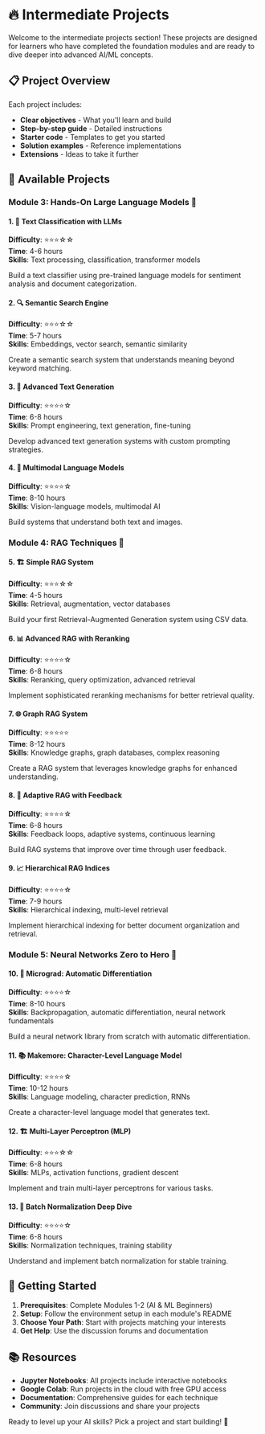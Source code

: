# 🔥 Intermediate Projects

Welcome to the intermediate projects section! These projects are designed for learners who have completed the foundation modules and are ready to dive deeper into advanced AI/ML concepts.

## 📋 Project Overview

Each project includes:
- **Clear objectives** - What you'll learn and build
- **Step-by-step guide** - Detailed instructions  
- **Starter code** - Templates to get you started
- **Solution examples** - Reference implementations
- **Extensions** - Ideas to take it further

## 🎯 Available Projects

### Module 3: Hands-On Large Language Models 🤖

#### 1. 📝 Text Classification with LLMs
**Difficulty**: ⭐⭐⭐☆☆  
**Time**: 4-6 hours  
**Skills**: Text processing, classification, transformer models

Build a text classifier using pre-trained language models for sentiment analysis and document categorization.

#### 2. 🔍 Semantic Search Engine
**Difficulty**: ⭐⭐⭐☆☆  
**Time**: 5-7 hours  
**Skills**: Embeddings, vector search, semantic similarity

Create a semantic search system that understands meaning beyond keyword matching.

#### 3. 🎨 Advanced Text Generation
**Difficulty**: ⭐⭐⭐⭐☆  
**Time**: 6-8 hours  
**Skills**: Prompt engineering, text generation, fine-tuning

Develop advanced text generation systems with custom prompting strategies.

#### 4. 🤝 Multimodal Language Models
**Difficulty**: ⭐⭐⭐⭐☆  
**Time**: 8-10 hours  
**Skills**: Vision-language models, multimodal AI

Build systems that understand both text and images.

### Module 4: RAG Techniques 🔗

#### 5. 🏗️ Simple RAG System
**Difficulty**: ⭐⭐⭐☆☆  
**Time**: 4-5 hours  
**Skills**: Retrieval, augmentation, vector databases

Build your first Retrieval-Augmented Generation system using CSV data.

#### 6. 📊 Advanced RAG with Reranking
**Difficulty**: ⭐⭐⭐⭐☆  
**Time**: 6-8 hours  
**Skills**: Reranking, query optimization, advanced retrieval

Implement sophisticated reranking mechanisms for better retrieval quality.

#### 7. 🌐 Graph RAG System
**Difficulty**: ⭐⭐⭐⭐⭐  
**Time**: 8-12 hours  
**Skills**: Knowledge graphs, graph databases, complex reasoning

Create a RAG system that leverages knowledge graphs for enhanced understanding.

#### 8. 🔄 Adaptive RAG with Feedback
**Difficulty**: ⭐⭐⭐⭐☆  
**Time**: 6-8 hours  
**Skills**: Feedback loops, adaptive systems, continuous learning

Build RAG systems that improve over time through user feedback.

#### 9. 📈 Hierarchical RAG Indices
**Difficulty**: ⭐⭐⭐⭐☆  
**Time**: 7-9 hours  
**Skills**: Hierarchical indexing, multi-level retrieval

Implement hierarchical indexing for better document organization and retrieval.

### Module 5: Neural Networks Zero to Hero 🧠

#### 10. 🔢 Micrograd: Automatic Differentiation
**Difficulty**: ⭐⭐⭐⭐☆  
**Time**: 8-10 hours  
**Skills**: Backpropagation, automatic differentiation, neural network fundamentals

Build a neural network library from scratch with automatic differentiation.

#### 11. 📚 Makemore: Character-Level Language Model
**Difficulty**: ⭐⭐⭐⭐☆  
**Time**: 10-12 hours  
**Skills**: Language modeling, character prediction, RNNs

Create a character-level language model that generates text.

#### 12. 🏗️ Multi-Layer Perceptron (MLP)
**Difficulty**: ⭐⭐⭐☆☆  
**Time**: 6-8 hours  
**Skills**: MLPs, activation functions, gradient descent

Implement and train multi-layer perceptrons for various tasks.

#### 13. 🎯 Batch Normalization Deep Dive
**Difficulty**: ⭐⭐⭐⭐☆  
**Time**: 6-8 hours  
**Skills**: Normalization techniques, training stability

Understand and implement batch normalization for stable training.

## 🚀 Getting Started

1. **Prerequisites**: Complete Modules 1-2 (AI & ML Beginners)
2. **Setup**: Follow the environment setup in each module's README
3. **Choose Your Path**: Start with projects matching your interests
4. **Get Help**: Use the discussion forums and documentation

## 📚 Resources

- **Jupyter Notebooks**: All projects include interactive notebooks
- **Google Colab**: Run projects in the cloud with free GPU access
- **Documentation**: Comprehensive guides for each technique
- **Community**: Join discussions and share your projects

Ready to level up your AI skills? Pick a project and start building! 🎯

